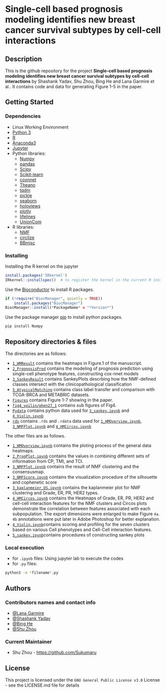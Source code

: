# Single-cell based prognosis modeling identifies new breast cancer survival subtypes by cell-cell interactions

## Description

This is the github repository for the project **Single-cell based prognosis modeling identifies new breast cancer survival subtypes by cell-cell interactions** by Shashank Yadav, Shu Zhou, Bing He and Lana Garmire et al.. It contains code and data for generating Figure 1-5 in the paper. 

## Getting Started

### Dependencies
* Linux Working Environment
* [Python 3](https://www.python.org/downloads/)
* [R](https://www.R-project.org)
* [Anaconda3](https://www.anaconda.com/)
* [Jupyter](https://jupyter.org)
* Python libraries:
  * [Numpy](https://numpy.org/)
  * [pandas](https://pandas.pydata.org/docs/index.html)
  * [Scipy](https://scipy.org/)
  * [Scikit-learn](http://scikit-learn.org/)
  * [coxnnet](http://garmiregroup.org/cox-nnet/docs/)
  * [Theano](https://github.com/Theano/Theano)
  * [tqdm](https://github.com/tqdm/tqdm)
  * [pickle](https://docs.python.org/3/library/pickle.html)
  * [seaborn](https://seaborn.pydata.org/)
  * [holoviews](https://holoviews.org/)
  * [plotly](https://plotly.com/)
  * [lifelines](https://lifelines.readthedocs.io/en/latest/)
  * [UnionCom](https://github.com/caokai1073/UnionCom)
* R libraries:
  * [NMF](https://cran.r-project.org/web/packages/NMF/index.html)
  * [circlize](https://github.com/jokergoo/circlize)
  * [BBmisc](https://cran.rstudio.com/web/packages/BBmisc/index.html)


### Installing

Installing the R kernel on the jupyter
```R
install.packages('IRkernel')
IRkernel::installspec()  # to register the kernel in the current R installation
```
Use the [Bioconductor](https://www.bioconductor.org/install/) to install R packages.
```R
if (!require("BiocManager", quietly = TRUE))
    install.packages("BiocManager")
BiocManager::install(*PackageName* = "*Version*")
```

Use the package manager [pip](https://pip.pypa.io/en/stable/) to install python packages.
```bash
pip install Numpy
```

## Repository directories & files

The directories are as follows:
+ [`1_HMResult`](1_HMResult) contains the heatmaps in Figure.1 of the manuscript.
+ [`2_PrognosisPred`](2_PrognosisPred) contains the modeling of prognosis prediction using single-cell phenotype features, constructing cox-nnet models
+ [`3_SankeyResult`](4_SankeyResult) contains SankeyPlots descrbing how the NMF-defined classes intersect with the clinicopathological classification
+ [`5_AtypicalMatching`](5_AtypicalMatching) contains class label transfer and comparison with TCGA-BRCA and METABRIC datasets.
+ [`Figures`](Figures) contains Figure 1-7 showing in the paper.
+ [`fig4_voilin/phen27_1`](Figures) contains sub figures of Fig4.
+ [`Pydata`](Pydata) contains python data used for [`3_sankey.ipynb`](3_sankey.ipynb) and [`4_Violin.ipynb`](4_Violin.ipynb)
+ [`rds`](rds) contains `.rds` and `.rdata` data used for [`1_HMOverview.ipynb`](1_HMOverview.ipynb), [`3_NMFPlot.ipynb`](3_NMFPlot.ipynb) and [`4_HMCircos.ipynb`](4_HMCircos.ipynb)

The other files are as follows.
+ [`1_HMOverview.ipynb`](1_HMOverview.ipynb) contains the ploting process of the general data heatmaps.
+ [`2_ProgPlot.ipynb`](2_ProgPlot.ipynb) contains the values in combining different sets of information from CP, TMI, and TCI.
+ [`3_NMFPlot.ipynb`](3_NMFPlot.ipynb) contains the result of NMF clustering and the consensusmap.
+ [`3_NMFScore.ipynb`](3_NMFScore.ipynb) contains the visualization procedure of the silhouette and cophenetic score
+ [`3_kaplanmeier_OS.ipynb`](3_kaplanmeier_OS.ipynb) contains the kaplanmeier plot for NMF clustering and Grade, ER, PR, HER2 types.
+ [`4_HMCircos.ipynb`](4_HMCircos.ipynb) contains the Heatmaps of Grade, ER, PR, HER2 and cell-cell interaction features for the NMF clusters and Circos plots demonstrate the correlation between features associated with each subpopulation. The export dimensions were enlarged to make Figure `4a`. `4b` annotations were put later in Adobe Photoshop for better explanation. 
+ [`4_Violin.ipynb`](4_Violin.ipynb)contains scoring and profiling for the seven clusters based on various Cell phenotypes and Cell-Cell interaction features.
+ [`5_sankey.ipynb`](5_sankey.ipynb)contains procedures of constructing sankey plots

### Local execution
+ for `.ipynb` files: Using jupyter lab to execute the codes
+ for `.py` files:
```bash
python3 -m *filename*.py
```

## Authors

### Contributors names and contact info

+ [@Lana Garmire](https://github.com/lanagarmire)
+ [@Shashank Yadav](https://github.com/xinformatics)
+ [@Bing He](https://github.com/hebinghb)
+ [@Shu Zhou](https://github.com/Sukumaru)

### Current Maintainer
* Shu Zhou - https://github.com/Sukumaru

## License

This project is licensed under the `GNU General Public License v3.0` License - see the LICENSE.md file for details
